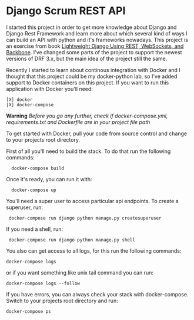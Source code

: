 # Django Scrum REST API

I started this project in order to get more knowledge about Django and Django Rest Framework and learn more about which several kind of ways I can build an API with python and it's frameworks nowadays. This project is an exercise from book [Lightweight Django
Using REST, WebSockets, and Backbone](http://shop.oreilly.com/product/0636920032502.do). I've changed some parts of the project to support the newest versions of DRF 3.x, but the main idea of the project still the same.

Recently I started to learn about continous integration with Docker and I thought that this project could be my docker-python lab, so I've added support to Docker containers on this project. If you want to run this application with Docker you'll need:

	[X] docker
	[X] docker-compose
	
**Warning** _Before you go any further, check if docker-compose.yml, requirements.txt and Dockerfile are in your project file path_

To get started with Docker, pull your code from source control and change to your projects root directory.

First of all you'll need to build the stack. To do that run the following commands:
  ```
    docker-compose build
  ```
Once it's ready, you can run it with:
  ```
    docker-compose up
  ```
You'll need a super user to access particular api endpoints.
To create a superuser, run:
  ```
   docker-compose run django python manage.py createsuperuser
  ```

If you need a shell, run:
  ```
   docker-compose run django python manage.py shell
  ```
You also can get access to all logs, for this run the following commands:
  ```
  docker-compose logs
  ```
  or if you want something like unix tail command you can run:
  ```
  docker-compose logs --follow
  ```
If you have errors, you can always check your stack with docker-compose. Switch to your projects root directory and run:
  ```
  docker-compose ps
  ```
